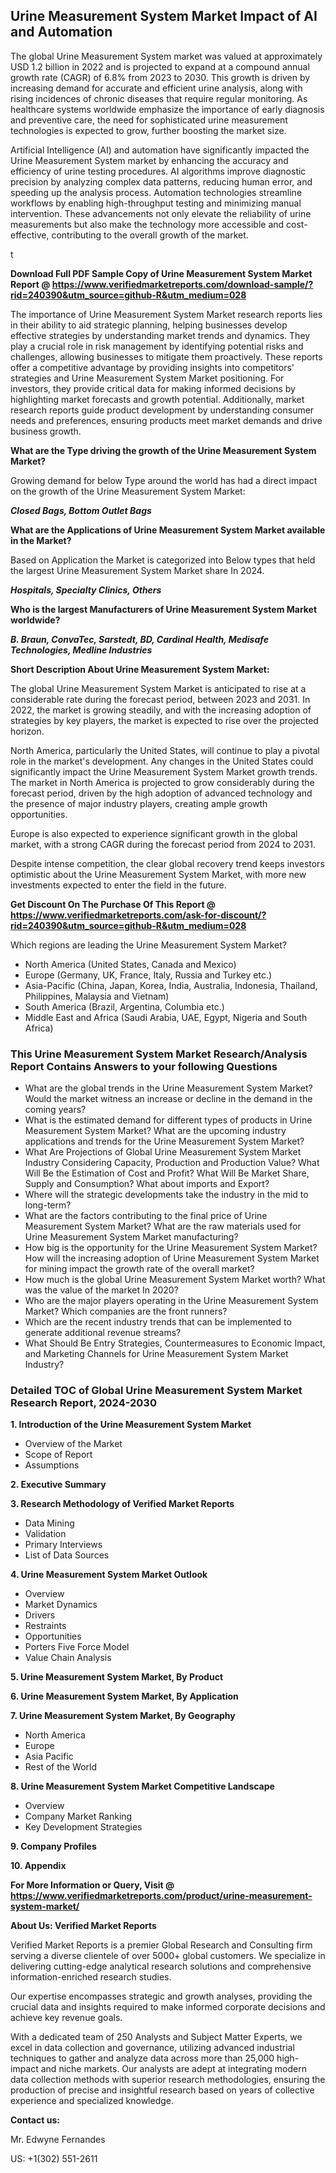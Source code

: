 <h2>Urine Measurement System Market Impact of AI and Automation</h2><p>The global Urine Measurement System market was valued at approximately USD 1.2 billion in 2022 and is projected to expand at a compound annual growth rate (CAGR) of 6.8% from 2023 to 2030. This growth is driven by increasing demand for accurate and efficient urine analysis, along with rising incidences of chronic diseases that require regular monitoring. As healthcare systems worldwide emphasize the importance of early diagnosis and preventive care, the need for sophisticated urine measurement technologies is expected to grow, further boosting the market size.</p><p>Artificial Intelligence (AI) and automation have significantly impacted the Urine Measurement System market by enhancing the accuracy and efficiency of urine testing procedures. AI algorithms improve diagnostic precision by analyzing complex data patterns, reducing human error, and speeding up the analysis process. Automation technologies streamline workflows by enabling high-throughput testing and minimizing manual intervention. These advancements not only elevate the reliability of urine measurements but also make the technology more accessible and cost-effective, contributing to the overall growth of the market.</p>t</p><p id="" class=""><strong>Download Full PDF Sample Copy of Urine Measurement System Market Report @ <a href="https://www.verifiedmarketreports.com/download-sample/?rid=240390&utm_source=github-R&utm_medium=028" target="_blank">https://www.verifiedmarketreports.com/download-sample/?rid=240390&utm_source=github-R&utm_medium=028</a></strong></p><p>The importance of&nbsp;Urine Measurement System Market research reports lies in their ability to aid strategic planning, helping businesses develop effective strategies by understanding market trends and dynamics. They play a crucial role in risk management by identifying potential risks and challenges, allowing businesses to mitigate them proactively. These reports offer a competitive advantage by providing insights into competitors' strategies and Urine Measurement System Market positioning. For investors, they provide critical data for making informed decisions by highlighting market forecasts and growth potential. Additionally, market research reports guide product development by understanding consumer needs and preferences, ensuring products meet market demands and drive business growth.</p><p><strong>What are the&nbsp;Type driving the growth of the Urine Measurement System Market?</strong></p><p id="" class="">Growing demand for below Type around the world has had a direct impact on the growth of the Urine Measurement System Market:</p><em><strong>Closed Bags, Bottom Outlet Bags</strong></em></p><strong>What are the&nbsp;Applications&nbsp;of Urine Measurement System Market available in the Market?</strong></p><p id="" class="">Based on Application the Market is categorized into Below types that held the largest Urine Measurement System Market share In 2024.</p><em><strong>Hospitals, Specialty Clinics, Others</strong></em></p><strong>Who is the largest Manufacturers of Urine Measurement System Market worldwide?</strong></p><p><em><strong>B. Braun, ConvaTec, Sarstedt, BD, Cardinal Health, Medisafe Technologies, Medline Industries</strong></em></p><p id="" class=""><strong>Short Description About Urine Measurement System Market:</strong></p><p>The global Urine Measurement System Market is anticipated to rise at a considerable rate during the forecast period, between 2023 and 2031. In 2022, the market is growing steadily, and with the increasing adoption of strategies by key players, the market is expected to rise over the projected horizon.</p><p>North America, particularly the United States, will continue to play a pivotal role in the market's development. Any changes in the United States could significantly impact the Urine Measurement System Market growth trends. The market in North America is projected to grow considerably during the forecast period, driven by the high adoption of advanced technology and the presence of major industry players, creating ample growth opportunities.</p><p>Europe is also expected to experience significant growth in the global market, with a strong CAGR during the forecast period from 2024 to 2031.</p><p>Despite intense competition, the clear global recovery trend keeps investors optimistic about the Urine Measurement System Market, with more new investments expected to enter the field in the future.</p><p id="" class=""><strong>Get Discount On The Purchase Of This Report @ <a href="https://www.verifiedmarketreports.com/ask-for-discount/?rid=240390&utm_source=github-R&utm_medium=028" target="_blank">https://www.verifiedmarketreports.com/ask-for-discount/?rid=240390&utm_source=github-R&utm_medium=028</a></strong></p>Which regions are leading the Urine Measurement System Market?</p><ul><li>North America (United States, Canada and Mexico)</li><li>Europe (Germany, UK, France, Italy, Russia and Turkey etc.)</li><li>Asia-Pacific (China, Japan, Korea, India, Australia, Indonesia, Thailand, Philippines, Malaysia and Vietnam)</li><li>South America (Brazil, Argentina, Columbia etc.)</li><li>Middle East and Africa (Saudi Arabia, UAE, Egypt, Nigeria and South Africa)</li></ul><h3 id="" class="">This Urine Measurement System Market Research/Analysis Report Contains Answers to your following Questions</h3><ul><li>What are the global trends in the Urine Measurement System Market? Would the market witness an increase or decline in the demand in the coming years?</li><li>What is the estimated demand for different types of products in Urine Measurement System Market? What are the upcoming industry applications and trends for the Urine Measurement System Market?</li><li>What Are Projections of Global Urine Measurement System Market Industry Considering Capacity, Production and Production Value? What Will Be the Estimation of Cost and Profit? What Will Be Market Share, Supply and Consumption? What about imports and Export?</li><li>Where will the strategic developments take the industry in the mid to long-term?</li><li>What are the factors contributing to the final price of Urine Measurement System Market? What are the raw materials used for Urine Measurement System Market manufacturing?</li><li>How big is the opportunity for the Urine Measurement System Market? How will the increasing adoption of Urine Measurement System Market for mining impact the growth rate of the overall market?</li><li>How much is the global Urine Measurement System Market worth? What was the value of the market In 2020?</li><li>Who are the major players operating in the Urine Measurement System Market? Which companies are the front runners?</li><li>Which are the recent industry trends that can be implemented to generate additional revenue streams?</li><li>What Should Be Entry Strategies, Countermeasures to Economic Impact, and Marketing Channels for Urine Measurement System Market Industry?</li></ul><h3 id="" class="">Detailed TOC of Global Urine Measurement System Market Research Report, 2024-2030</h3><p id="" class=""><strong>1. Introduction of the Urine Measurement System Market</strong></p><ul><li>Overview of the Market</li><li>Scope of Report</li><li>Assumptions</li></ul><p id="" class=""><strong>2. Executive Summary</strong></p><p id="" class=""><strong>3. Research Methodology of Verified Market Reports</strong></p><ul><li>Data Mining</li><li>Validation</li><li>Primary Interviews</li><li>List of Data Sources</li></ul><p id="" class=""><strong>4. Urine Measurement System Market Outlook</strong></p><ul><li>Overview</li><li>Market Dynamics</li><li>Drivers</li><li>Restraints</li><li>Opportunities</li><li>Porters Five Force Model</li><li>Value Chain Analysis</li></ul><p id="" class=""><strong>5. Urine Measurement System Market, By Product</strong></p><p id="" class=""><strong>6. Urine Measurement System Market, By Application</strong></p><p id="" class=""><strong>7. Urine Measurement System Market, By Geography</strong></p><ul><li>North America</li><li>Europe</li><li>Asia Pacific</li><li>Rest of the World</li></ul><p id="" class=""><strong>8. Urine Measurement System Market Competitive Landscape</strong></p><ul><li>Overview</li><li>Company Market Ranking</li><li>Key Development Strategies</li></ul><p id="" class=""><strong>9. Company Profiles</strong></p><p id="" class=""><strong>10. Appendix</strong></p><p id="" class=""><strong>For More Information or Query, Visit @ <a href="https://www.verifiedmarketreports.com/product/urine-measurement-system-market/" target="_blank">https://www.verifiedmarketreports.com/product/urine-measurement-system-market/</a></strong></p><p id="" class=""><strong>About Us: Verified Market Reports</strong></p><p id="" class="">Verified Market Reports is a premier Global Research and Consulting firm serving a diverse clientele of over 5000+ global customers. We specialize in delivering cutting-edge analytical research solutions and comprehensive information-enriched research studies.</p><p id="" class="">Our expertise encompasses strategic and growth analyses, providing the crucial data and insights required to make informed corporate decisions and achieve key revenue goals.</p><p id="" class="">With a dedicated team of 250 Analysts and Subject Matter Experts, we excel in data collection and governance, utilizing advanced industrial techniques to gather and analyze data across more than 25,000 high-impact and niche markets. Our analysts are adept at integrating modern data collection methods with superior research methodologies, ensuring the production of precise and insightful research based on years of collective experience and specialized knowledge.</p><p id="" class=""><strong>Contact us:</strong></p><p id="" class="">Mr. Edwyne Fernandes</p><p id="" class="">US: +1(302) 551-2611</p>